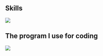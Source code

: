 <!-- <h2 align="center">Discord Activity</h2> -->
<!-- <p align="center">
  <a href="https://discord.com/users/735195431927021728"><img src="https://lanyard.cnrad.dev/api/735195431927021728"/></a>
</p> -->
<!-- <br> -->
<h2 align="start">Skills</h2>
<p align="start">
  <img src="https://skillicons.dev/icons?i=js,ts,go,nextjs,cpp,mongo,postgres,sqlite&theme=dark">
</p>
<h2 align="start">The program I use for coding</h2>
<p align="start">
  <img src="https://skillicons.dev/icons?i=vscode,docker,androidstudio&theme=dark">
</p>
<br>
<!-- <h2 align="center">Code Activity</h2>
<p align="center">
<a href="https://wakatime.com"><img src="https://wakatime.com/share/@1613dde9-c8f6-48d2-af00-7e1a7a4183f9/73473456-a66b-4a0f-82e9-bfea5a1756bc.png" /></a>
</p>
 -->
